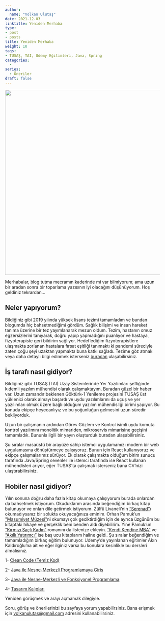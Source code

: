 ```yaml
---
author:
  name: "Volkan Ulutaş"
date: 2021-12-03
linktitle: Yeniden Merhaba
type:
- post
- posts
title: Yeniden Merhaba
weight: 10
tags:
- TUSAŞ, TAI, Udemy Eğitimleri, Java, Spring
categories: 
  - 
series:
  - Öneriler
draft: false
---
```


<img src="/images/yenidenmerhaba/1.jpg" height="600" width="800">

Merhabalar, blog tutma mecramın kaderinde mi var bilmiyorum; ama uzun bir aradan sonra bir toparlama yazısının iyi olacağını düşünüyorum. Hoş geldiniz tekrardan… 

## Neler yapıyorum? 
Bildiğiniz gibi 2019 yılında yüksek lisans tezimi tamamladım ve bundan blogumda hiç bahsetmediğimi gördüm. Sağlık bilişimi ve insan hareket tanıma üzerine bir tez yayımlanarak mezun oldum. Tezim, hastanın omuz egzersizlerini tanıyarak, doğru yapıp yapmadığını puanlıyor ve hastaya, fizyoterapiste geri bildirim sağlıyor. Hedeflediğim fizyoterapistlere ulaşmakta zorlanan hastalara fırsat eşitliği tanımaktı ki pandemi süreciyle zaten çoğu şeyi uzaktan yapmakta buna katkı sağladı.  Tezime göz atmak veya daha detaylı bilgi edinmek isterseniz [buradan](https://tez.yok.gov.tr/UlusalTezMerkezi/TezGoster?key=npGs9H39x7G6401x51yqpKPfp1SRgK-RWeBZUwH-vHeKlm_Z5FZbqAZziOgLkrp8) ulaşabilirsiniz.

## İş tarafı nasıl gidiyor? 
Bildiğiniz gibi TUSAŞ (TAI) Uzay Sistemlerinde Yer Yazılımları şefliğinde kıdemli yazılım mühendisi olarak çalışmaktayım. Buradan güzel bir haber var. Uzun zamandır beklenen Göktürk-1 Yenileme projesini TUSAŞ üst yüklenici olarak almayı başardı ve uydu yazılımlarını da uçuş ve yer yazılımları olmak üzere bağlı olduğum yazılım mühendisliği birimi yapıyor. Bu konuda ekipçe heyecanlıyız ve bu yoğunluğun gelmesini uzun süredir bekliyorduk. 

Uzun bir çalışmanın ardından Görev Gözlem ve Kontrol isimli uydu komuta kontrol yazılımını monolitik mimariden, mikroservis mimarisine geçişini tamamladık. Bununla ilgili bir yayın oluşturduk buradan ulaşabilirsiniz.

Şu sıralar masaüstü bir arayüze sahip istemci uygulamamızı modern bir web uygulamasına dönüştürmeye çalışıyoruz. Bunun için React kullanıyoruz ve ekipçe çalışmalarımız sürüyor. Ek olarak çalışmakta olduğum birim sunucu tarafında Java/Spring sevenler ile istemci tarafında ise React kullanan mühendisleri arıyor, eğer TUSAŞ’ta çalışmak isterseniz bana CV’nizi ulaştırabilirsiniz.

## Hobiler nasıl gidiyor? 
Yılın sonuna doğru daha fazla kitap okumaya çalışıyorum burada onlardan da bahsetmek istiyorum. Okuduklarım arasında beğendiğim birkaç kitap bulunuyor ve onları dile getirmek istiyorum. Zülfü Livaneli’nin [“Serenad”](https://www.kitapyurdu.com/kitap/serenad-karton-kapak/251771.html)ı okumadıysanız bir solukta okuyacağınıza eminim. Orhan Pamuk’un ["Masumiyet Müzesi"](https://www.kitapyurdu.com/kitap/masumiyet-muzesi/317427.html)ni okumayı çok geciktirdiğim için de ayrıca üzgünüm bu kitaptaki hikaye ve gerçeklik beni benden aldı diyebilirim. Yine Pamuk’un [“Kırmızı Saçlı Kadın”](https://www.kitapyurdu.com/kitap/kirmizi-sacli-kadin/386294.html) romanını da listenize ekleyin. [“Kendi Kendine MBA”](https://www.kitapyurdu.com/kitap/kendi-kendine-mba/390526.html) ve [“Akıllı Yatırımcı”](https://www.kitapyurdu.com/kitap/akilli-yatirimci/452785.html) ise baş ucu kitaplarım haline geldi. 
Şu sıralar beğendiğim ve tamamladığım birkaç eğitim bulunuyor. Udemy’de yayınlanan eğitimler Akın Kaldıroğlu’na ait ve eğer ilginiz varsa bu konulara kesinlikle bu dersleri almalısınız. 

1- [Clean Code (Temiz Kod)](https://www.udemy.com/course/temiz-kod/)

2- [Java ile Nesne-Merkezli Programlamaya Giriş](https://www.udemy.com/course/java-ile-nesne-merkezli-programlamaya-giris/)

3- [Java ile Nesne-Merkezli ve Fonksiyonel Programlama](udemy.com/course/java-ile-nesne-merkezli-ve-fonksiyonel-programlama/)

4- [Tasarım Kalıpları](https://www.udemy.com/course/designpatterns/)


Yeniden görüşmek ve arayı açmamak dileğiyle. 

Soru, görüş ve önerilerinizi bu sayfaya yorum yapabilirsiniz. Bana erişmek için volkanulutas@gmail.com adresini kullanabilirsiniz.


